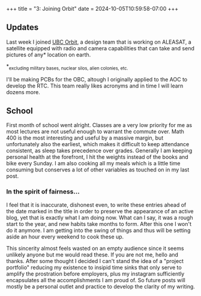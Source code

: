 +++
title = "3: Joining Orbit"
date = 2024-10-05T10:59:58-07:00
+++

## Updates
Last week I joined [UBC Orbit](https://www.ubcorbit.com), a design team that is working on ALEASAT, a satellite equipped with radio and camera capabilities that can take and send pictures of any* location on earth. 

*<sub>excluding military bases, nuclear silos, alien colonies, etc.</sub> 

I'll be making PCBs for the OBC, altough I originally applied to the AOC to develop the RTC. This team really likes acronyms and in time I will learn dozens more.

## School

First month of school went alright. Classes are a very low priority for me as most lectures are not useful enough to warrant the commute over. Math 400 is the most interesting and useful by a massive margin, but unfortunately also the earliest, which makes it difficult to keep attendance consistent, as sleep takes precedence over grades. Generally I am keeping personal health at the forefront, I hit the weights instead of the books and bike every Sunday. I am also cooking all my meals which is a little time consuming but conserves a lot of other variables as touched on in my last post.

### In the spirit of fairness...

I feel that it is inaccurate, dishonest even, to write these entries ahead of the date marked in the title in order to preserve the appearance of an active blog, yet that is exactly what I am doing now. What can I say, it was a rough start to the year, and new habits take months to form. After this one I won't do it anymore. I am getting into the swing of things and thus will be setting aside an hour every weekend to cook these up. 

This sincerity almost feels wasted on an empty audience since it seems unlikely anyone but me would read these. If you are not me, hello and thanks. After some thought I decided I can't stand the idea of a "project portfolio" reducing my existence to insipid time sinks that only serve to amplify the prostration before employers, plus my instagram sufficiently encapsulates all the accomplishments I am proud of. So future posts will mostly be a personal outlet and practice to develop the clarity of my writing. 
